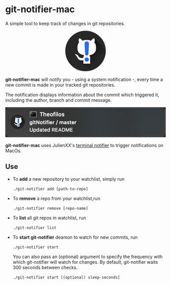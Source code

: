 # git-notifier-mac

A simple tool to keep track of changes in git repositories.

<p align="center"> <img src="./icons/logo.png" width="128" height="128" /> </p>

**git-notifier-mac** will notify you - using a system notification -, every time a new commit is made in your tracked git repositories.

The notification displays information about the commit which triggered it, including the author, branch and commit message.

<p align="center"> <img src="./icons/git-notifier-notification.png" /> </p>

**git-notifier-mac** uses JulienXX's [terminal notifier](https://github.com/julienXX/terminal-notifier) to trigger notifications on MacOs.

## Use

* To **add** a new repository to your watchlist, simply run
  
    ``` cli
    ./git-notifier add [path-to-repo]
    ```

* To **remove** a repo from your watchlist,run
  
    ```cli
    ./git-notifier remove [repo-name]
    ```

* To **list** all git repos in watchlist, run
  
    ```cli
    ./git-notifier list
    ```

* To **start git-notifier** deamon to watch for new commits, run

    ```cli
    ./git-notifier start
    ```

    You can also pass an (optional) argument to specify the frequency with which git-notifier will watch for changes. By default, git-notifier waits 300 seconds between checks.

    ```cli
    ./git-notifier start [(optional) sleep-seconds]
    ```
